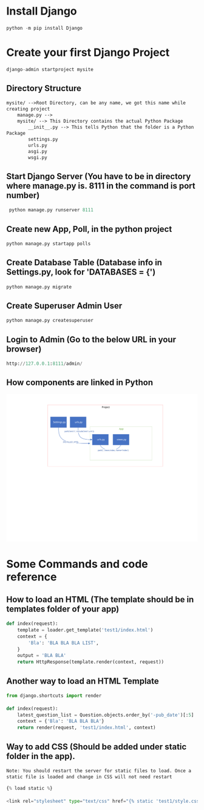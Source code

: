 # Install Django
```python
python -m pip install Django
```

# Create your first Django Project
```python
django-admin startproject mysite
```

## Directory Structure
```
mysite/ -->Root Directory, can be any name, we got this name while creating project
    manage.py -->
    mysite/ --> This Directory contains the actual Python Package
        __init__.py --> This tells Python that the folder is a Python Package
        settings.py
        urls.py
        asgi.py
        wsgi.py
```

## Start Django Server (You have to be in directory where manage.py is. 8111 in the command is port number)
```python
 python manage.py runserver 8111
```

## Create new App, Poll, in the python project
```python
python manage.py startapp polls
```

## Create Database Table (Database info in Settings.py, look for 'DATABASES = {')
```python
python manage.py migrate
```

## Create Superuser Admin User
```python
python manage.py createsuperuser
```

## Login to Admin (Go to the below URL in your browser)
```python
http://127.0.0.1:8111/admin/
```

## How components are linked in Python

![Semantic description of image](overviewModel.svg "Image Title")


# Some Commands and code reference

## How to load an HTML (The template should be in templates folder of your app)
```python
def index(request):
    template = loader.get_template('test1/index.html')
    context = {
        'Bla': 'BLA BLA BLA LIST',
    }
    output = 'BLA BLA'
    return HttpResponse(template.render(context, request))
```

## Another way to load an HTML Template

```python
from django.shortcuts import render

def index(request):
    latest_question_list = Question.objects.order_by('-pub_date')[:5]
    context = {'Bla': 'BLA BLA BLA'}
    return render(request, 'test1/index.html', context)
```

## Way to add CSS (Should be added under static folder in the app). 
```
Note: You should restart the server for static files to load. Once a static file is loaded and change in CSS will not need restart
```

```python
{% load static %}

<link rel="stylesheet" type="text/css" href="{% static 'test1/style.css' %}">
```